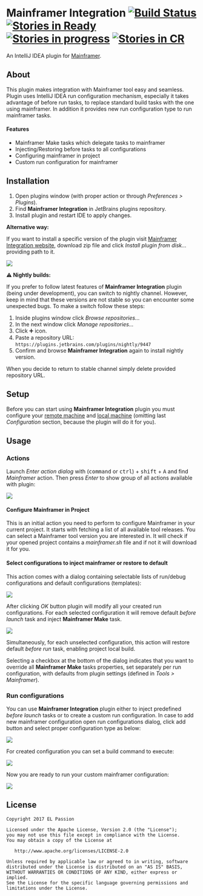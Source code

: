 # Mainframer Integration [![Build Status](https://travis-ci.org/elpassion/mainframer-intellij-plugin.svg?branch=develop)](https://travis-ci.org/elpassion/mainframer-intellij-plugin) [![Stories in Ready](https://badge.waffle.io/elpassion/mainframer-intelij-plugin.svg?label=ready&title=Ready)](http://waffle.io/elpassion/mainframer-intelij-plugin) [![Stories in progress](https://badge.waffle.io/elpassion/mainframer-intelij-plugin.svg?label=in%20progress&title=In%20Progress)](http://waffle.io/elpassion/mainframer-intelij-plugin) [![Stories in CR](https://badge.waffle.io/elpassion/mainframer-intelij-plugin.svg?label=cr&title=CR)](http://waffle.io/elpassion/mainframer-intelij-plugin)
An IntelliJ IDEA plugin for [Mainframer](https://github.com/gojuno/mainframer).

About
-----

This plugin makes integration with Mainframer tool easy and seamless. Plugin uses IntelliJ IDEA run configuration mechanism, especially it takes advantage of before run tasks, to replace standard build tasks with the one using mainframer. In addition it provides new run configuration type to run mainframer tasks.

#### Features
* Mainframer Make tasks which delegate tasks to mainframer
* Injecting/Restoring before tasks to all configurations
* Configuring mainframer in project
* Custom run configuration for mainframer

Installation
------------

1. Open plugins window (with proper action or through *Preferences > Plugins*).
2. Find **Mainframer Integration** in JetBrains plugins repository.
3. Install plugin and restart IDE to apply changes.

**Alternative way:**

If you want to install a specific version of the plugin visit [Mainframer Integration website](https://plugins.jetbrains.com/plugin/9603-mainframer-integration), download zip file and click *Install plugin from disk...* providing path to it.

![](readme/plugins.png)

**:warning: Nightly builds:**

If you prefer to follow latest features of **Mainframer Integration** plugin (being under development), you can switch to nightly channel. However, keep in mind that these versions are not stable so you can encounter some unexpected bugs. To make a switch follow these steps: 

1. Inside plugins window click *Browse repositories...*
2. In the next window click *Manage repositories...*
3. Click :heavy_plus_sign: icon.
4. Paste a repository URL: `https://plugins.jetbrains.com/plugins/nightly/9447`
5. Confirm and browse **Mainframer Integration** again to install nightly version.

When you decide to return to stable channel simply delete provided repository URL.

Setup
-----

Before you can start using **Mainframer Integration** plugin you must configure your [remote machine](https://github.com/gojuno/mainframer/blob/development/docs/SETUP_REMOTE.md) and [local machine](https://github.com/gojuno/mainframer/blob/development/docs/SETUP_LOCAL.md) (omitting last *Configuration* section, because the plugin will do it for you).

Usage
-----

### Actions

Launch *Enter action dialog* with (<kbd>command</kbd> or <kbd>ctrl</kbd>) + <kbd>shift</kbd> + <kbd>A</kbd> and find *Mainframer* action. Then press *Enter* to show group of all actions available with plugin:

![](readme/tasks.png)

#### Configure Mainframer in Project

This is an initial action you need to perform to configure Mainframer in your current project. It starts with fetching a list of all available tool releases. You can select a Mainframer tool version you are interested in. It will check if your opened project contains a *mainframer.sh* file and if not it will download it for you.

#### Select configurations to inject mainframer or restore to default

This action comes with a dialog containing selectable lists of run/debug configurations and default configurations (templates):

![](readme/select_configurations.png)

After clicking *OK* button plugin will modify all your created run configurations. For each selected configuration it will remove default *before launch* task and inject **Mainframer Make** task. 

![](readme/injecting.png)

Simultaneously, for each unselected configuration, this action will restore default *before run* task, enabling project local build.

Selecting a checkbox at the bottom of the dialog indicates that you want to override all **Mainframer Make** tasks properties, set separately per run configuration, with defaults from plugin settings (defined in *Tools > Mainframer*).

### Run configurations

You can use **Mainframer Integration** plugin either to inject predefined *before launch* tasks or to create a custom run configuration. In case to add new mainframer configuration open run configurations dialog, click add button and select proper configuration type as below:

![](readme/add_new_configuration.png)

For created configuration you can set a build command to execute:

![](readme/run_configurations.png)

Now you are ready to run your custom mainframer configuration:

![](readme/run_mainframer_configuration.png)

License
-------

    Copyright 2017 EL Passion

    Licensed under the Apache License, Version 2.0 (the "License");
    you may not use this file except in compliance with the License.
    You may obtain a copy of the License at

       http://www.apache.org/licenses/LICENSE-2.0

    Unless required by applicable law or agreed to in writing, software
    distributed under the License is distributed on an "AS IS" BASIS,
    WITHOUT WARRANTIES OR CONDITIONS OF ANY KIND, either express or implied.
    See the License for the specific language governing permissions and
    limitations under the License.
